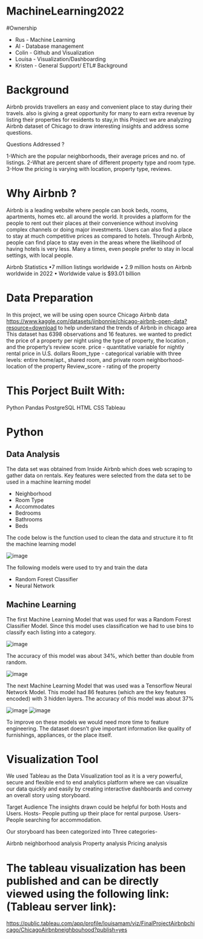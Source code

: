 # MachineLearning2022

#Ownership
* Rus - Machine Learning
* Al - Database management
* Colin - Github and Visualization
* Louisa - Visualization/Dashboarding
* Kristen - General Support/ ETL# Background
# Background
Airbnb provids travellers an easy and convenient place to stay during their travels. also is giving a great opportunity for many to earn extra revenue by listing their properties for residents to stay,in this Project we are analyzing Airbnb dataset of Chicago to draw interesting insights and address some questions.

Questions Addressed ?

1-Which are the popular neighborhoods, their average prices and no. of listings.
2-What are percent share of different property type and room type.
3-How the pricing is varying with location, property type, reviews.

# Why Airbnb ?

Airbnb is a leading website where people can book beds, rooms, apartments, homes etc. all around the world. It provides a platform for the people to rent out their places at their convenience without involving complex channels or doing major investments. Users can also find a place to stay at much competitive prices as compared to hotels. Through Airbnb, people can find place to stay even in the areas where the likelihood of having hotels is very less. Many a times, even people prefer to stay in local settings, with local people.

 Airbnb Statistics •7 million listings worldwide • 2.9 million hosts on Airbnb worldwide in 2022 • Worldwide value is $93.01 billion 

# Data Preparation

In this project, we will be using  open source Chicago Airbnb data https://www.kaggle.com/datasets/jinbonnie/chicago-airbnb-open-data?resource=download to help understand the trends of Airbnb in chicago area 
This dataset has 6398 observations and 16 features. we wanted to predict the price of a property per night using the type of property, the location , and the property’s review score.
price - quantitative variable for nightly rental price in U.S. dollars
Room_type - categorical variable with three levels: entire home/apt., shared room, and private room
neighborhood- location of the property
Review_score - rating of the property

# This Porject Built With:
Python Pandas
PostgreSQL
HTML
CSS
Tableau 

# Python

## Data Analysis

The data set was obtained from Inside Airbnb which does web scraping to gather data on rentals.
Key features were selected from the data set to be used in a machine learning model
- Neighborhood
- Room Type
- Accommodates
- Bedrooms
- Bathrooms
- Beds

The code below is the function used to clean the data and structure it to fit the machine learning model

![image](https://user-images.githubusercontent.com/92827264/168172563-ef4a3632-568f-46d8-a57b-2257edf8d561.png)

The following models were used to try and train the data
- Random Forest Classifier
- Neural Network

## Machine Learning

The first Machine Learning Model that was used for was a Random Forest Classifier Model. Since this model uses classification we had to use bins to classify each listing into a category. 

![image](https://user-images.githubusercontent.com/92827264/168172725-23cc93dd-1a53-4f6e-b9d8-d474e8fcd104.png)

The accuracy of this model was about 34%, which better than double from random.

![image](https://user-images.githubusercontent.com/92827264/168172754-9ee42190-3219-45ac-9522-ce2d536f38c9.png)

The next Machine Learning Model that was used was a Tensorflow Neural Network Model. This model had 86 features (which are the key features encoded) with 3 hidden layers. The accuracy of this model was about 37%

![image](https://user-images.githubusercontent.com/92827264/168172864-fb568e02-ec9f-47c4-b5c1-038d2cefb22d.png)
![image](https://user-images.githubusercontent.com/92827264/168172916-8d8073b2-b13f-4ea2-9438-20401c101992.png)

To improve on these models we would need more time to feature engineering. The dataset doesn’t give important information like quality of furnishings, appliances, or the place itself.


# Visualization Tool
 We used Tableau as the Data Visualization tool as it is a very powerful, secure and flexible end to end analytics platform where we can visualize our data quickly and easily by creating interactive dashboards and convey an overall story using storyboard. 
 
Target Audience The insights drawn could be helpful for both Hosts and Users. Hosts- People putting up their place for rental purpose. Users- People searching for accommodation.

Our storyboard has been categorized into Three categories-

Airbnb neighborhood analysis 
Property analysis
Pricing analysis

# The tableau visualization has been published and can be directly viewed using the following link: (Tableau server link):
https://public.tableau.com/app/profile/louisamam/viz/FinalProjectAirbnbchicago/ChicagoAirbnbneighbouhood?publish=yes
